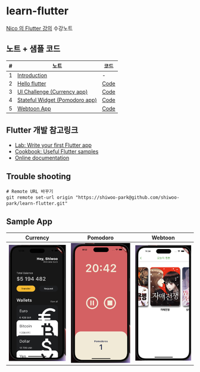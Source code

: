 # learn-flutter

[Nico 의 Flutter 강의](https://nomadcoders.co/flutter-for-beginners) 수강노트


## 노트 + 샘플 코드

| #   | 노트                             | 코드 |
| --- | -------------------------------- | ---- |
| 1   | [Introduction](/docs/1_intro.md) | -    |
| 2   | [Hello flutter](/docs/2_hello_flutter.md) | [Code](/codes/2_hello_flutter.dart) |
| 3   | [UI Challenge (Currency app)](/docs/3_ui_challenge.md) | [Code](/lib/screens/currency_screen.dart) |
| 4   | [Stateful Widget (Pomodoro app)](/docs/4_stateful_widgets.md) | [Code](/lib/screens/pomodoro_screen.dart) |
| 5   | [Webtoon App](/docs/5_webtoon_app.md) | [Code](/lib/screens/webtoon/home_screen.dart) |

## Flutter 개발 참고링크
- [Lab: Write your first Flutter app](https://docs.flutter.dev/get-started/codelab)
- [Cookbook: Useful Flutter samples](https://docs.flutter.dev/cookbook)
- [Online documentation](https://docs.flutter.dev/)

## Trouble shooting

```shell
# Remote URL 바꾸기
git remote set-url origin "https://shiwoo-park@github.com/shiwoo-park/learn-flutter.git"
```

## Sample App

| Currency | Pomodoro | Webtoon |
| --- | --- | --- |
| <img src="/resources/currency_app.png" width=100% height=100%> | <img src="/resources/pomodoro_app.png" width=100% height=100%> | <img src="/resources/webtoon_app.png" width=100% height=100%>